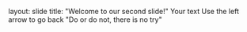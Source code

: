 layout: slide
title: "Welcome to our second slide!"
Your text
Use the left arrow to go back
"Do or do not, there is no try"
